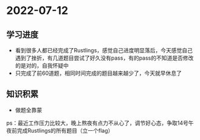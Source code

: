 # 2022-07-12

## 学习进度

- 看到很多人都已经完成了Rustlings，感觉自己进度明显落后，今天感觉自己遇到了挫折，有几道题目尝试了好久没有pass，有的pass的不知道是否修改的是对的，自我怀疑中
- 只完成了前60道题，相同时间完成的题目越来越少了，今天就早休息了

## 知识积累

- 做题全靠蒙

ps：最近工作压力比较大，晚上熬夜有点力不从心了，调节好心态，争取14号午夜前完成Rustlings的所有题目（立一个flag）
